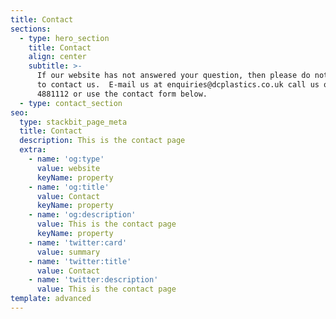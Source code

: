 ```yaml
---
title: Contact
sections:
  - type: hero_section
    title: Contact
    align: center
    subtitle: >-
      If our website has not answered your question, then please do not hesitate
      to contact us.  E-mail us at enquiries@dcplastics.co.uk call us on 0191
      4881112 or use the contact form below.
  - type: contact_section
seo:
  type: stackbit_page_meta
  title: Contact
  description: This is the contact page
  extra:
    - name: 'og:type'
      value: website
      keyName: property
    - name: 'og:title'
      value: Contact
      keyName: property
    - name: 'og:description'
      value: This is the contact page
      keyName: property
    - name: 'twitter:card'
      value: summary
    - name: 'twitter:title'
      value: Contact
    - name: 'twitter:description'
      value: This is the contact page
template: advanced
---
```


